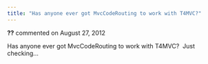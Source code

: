 ```yaml
---
title: "Has anyone ever got MvcCodeRouting to work with T4MVC?"
---
```

<div id="post904815" class="discussion-comment op">
   <div class="discussion-header"><b>??</b> commented on 
      <time datetime="2012-08-27T15:26:17.73-07:00" title="2012-08-27T15:26:17.73-07:00">August 27, 2012</time>
   </div>
   <div class="discussion-message">
<p>Has anyone ever got MvcCodeRouting to work with T4MVC? &nbsp;Just checking...</p>
</div>
</div>